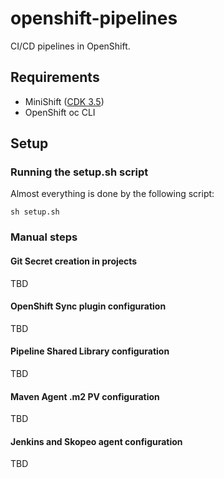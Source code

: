# openshift-pipelines

CI/CD pipelines in OpenShift.

## Requirements

* MiniShift ([CDK 3.5](https://developers.redhat.com/products/cdk/overview))
* OpenShift oc CLI 

## Setup

### Running the setup.sh script

Almost everything is done by the following script:

    sh setup.sh

### Manual steps

####  Git Secret creation in projects

TBD

#### OpenShift Sync plugin configuration

TBD

#### Pipeline Shared Library configuration

TBD

#### Maven Agent .m2 PV configuration

TBD

#### Jenkins and Skopeo agent configuration

TBD

